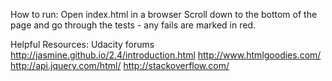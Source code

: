 How to run:
Open index.html in a browser
Scroll down to the bottom of the page and go through the tests - any fails are marked in red.



Helpful Resources:
Udacity forums
http://jasmine.github.io/2.4/introduction.html
http://www.htmlgoodies.com/
http://api.jquery.com/html/
http://stackoverflow.com/